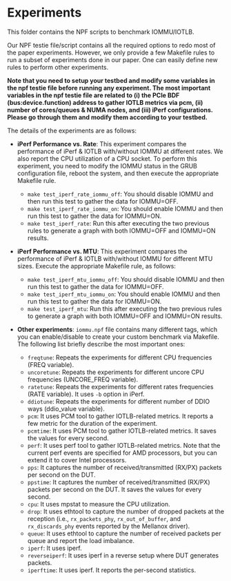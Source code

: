 # Experiments

This folder contains the NPF scripts to benchmark IOMMU/IOTLB.

Our NPF testie file/script contains all the required options to redo most of the paper experiments. However, we only provide a few Makefile rules to run a subset of experiments done in our paper. One can easily define new rules to perform other experiments.  

**Note that you need to setup your testbed and modify some variables in the npf testie file before running any experiment. The most important variables in the npf testie file are related to (i) the PCIe BDF (bus:device.function) address to gather IOTLB metrics via pcm, (ii) number of cores/queues & NUMA nodes, and (iii) iPerf configurations. Please go through them and modify them according to your testbed.** 

The details of the experiments are as follows:

* **iPerf Performance vs. Rate**: This experiment compares the performance of iPerf & IOTLB with/without IOMMU at different rates. We also report the CPU utilization of a CPU socket. To perform this experiment, you need to modify the IOMMU status in the GRUB configuration file, reboot the system, and then execute the appropriate Makefile rule.
  - `make test_iperf_rate_iommu_off`: You should disable IOMMU and then run this test to gather the data for IOMMU=OFF.
  - `make test_iperf_rate_iommu_on`: You should enable IOMMU and then run this test to gather the data for IOMMU=ON.
  - `make test_iperf_rate`: Run this after executing the two previous rules to generate a graph with both IOMMU=OFF and IOMMU=ON results. 

* **iPerf Performance vs. MTU**: This experiment compares the performance of iPerf & IOTLB with/without IOMMU for different MTU sizes. Execute the appropriate Makefile rule, as follows:
  - `make test_iperf_mtu_iommu_off`: You should disable IOMMU and then run this test to gather the data for IOMMU=OFF.
  - `make test_iperf_mtu_iommu_on`: You should enable IOMMU and then run this test to gather the data for IOMMU=ON.
  - `make test_iperf_mtu`: Run this after executing the two previous rules to generate a graph with both IOMMU=OFF and IOMMU=ON results. 


* **Other experiments**: `iommu.npf` file contains many different tags, which you can enable/disable to create your custom benchmark via Makefile. The following list briefly describe the most important ones:
  - `freqtune`: Repeats the experiments for different CPU frequencies (FREQ variable). 
  - `uncoretune`: Repeats the experiments for different uncore CPU frequencies (UNCORE_FREQ variable). 
  - `ratetune`: Repeats the experiments for different rates frequencies (RATE variable). It uses `-b` option in iPerf.
  - `ddiotune`: Repeats the experiments for different number of DDIO ways (ddio_value variable). 
  - `pcm`: It uses PCM tool to gather IOTLB-related metrics. It reports a few metric for the duration of the experiment.  
  - `pcmtime`: It uses PCM tool to gather IOTLB-related metrics. It saves the values for every second. 
  - `perf`: It uses perf tool to gather IOTLB-related metrics. Note that the current perf events are specified for AMD processors, but you can extend it to cover Intel processors. 
  - `pps`: It captures the number of received/transmitted (RX/PX) packets per second on the DUT.
  - `ppstime`: It captures the number of received/transmitted (RX/PX) packets per second on the DUT. It saves the values for every second. 
  - `cpu`: It uses mpstat to measure the CPU utilization. 
  - `drop`: It uses ethtool to capture the number of dropped packets at the reception (i.e., `rx_packets_phy`, `rx_out_of_buffer`, and `rx_discards_phy` events reported by the Mellanox driver).
  - `queue`: It uses ethtool to capture the number of received packets per queue and report the load imbalance. 
  - `iperf`: It uses iperf.
  - `reverseiperf`: It uses iperf in a reverse setup where DUT generates packets. 
  - `iperftime`: It uses iperf. It reports the per-second statistics. 